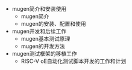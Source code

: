 - mugen简介和安装使用  
    - mugen简介  
    - mugen的安装、配置和使用  
- mugen开发和后续工作  
    - mugen基本测试原理  
    - mugen的开发方法  
- mugen测试框架的移植工作  
    - RISC-V oE自动化测试脚本开发的工作和计划  